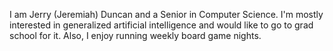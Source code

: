 I am Jerry (Jeremiah) Duncan and a Senior in Computer Science. I'm mostly interested in generalized artificial intelligence and would like to go to grad school for it. Also, I enjoy running weekly board game nights.

